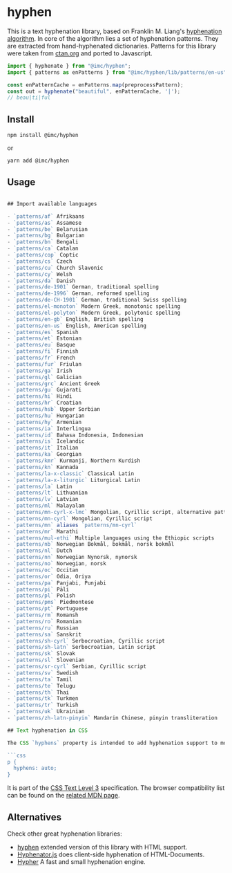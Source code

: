# hyphen

This is a text hyphenation library, based on Franklin M. Liang's [hyphenation algorithm](https://tug.org/docs/liang/ "Frank Liang wrote his Stanford Ph.D. thesis on a hyphenation algorithm that is standard in TeX, and has been adapted to numerous languages."). In core of the algorithm lies a set of hyphenation patterns. They are extracted from hand-hyphenated dictionaries. Patterns for this library were taken from [ctan.org](https://ctan.org/ "The Comprehensive TEX Archive Network (CTAN) is the central place for all kinds of material around TEX.") and ported to Javascript.

```javascript
import { hyphenate } from "@imc/hyphen";
import { patterns as enPatterns } from "@imc/hyphen/lib/patterns/en-us";

const enPatternCache = enPatterns.map(preprocessPattern);
const out = hyphenate("beautiful", enPatternCache, '|');
// beau|ti|ful

```

## Install

```
npm install @imc/hyphen
```

or

```
yarn add @imc/hyphen
```

## Usage

```javascript

## Import available languages

- `patterns/af` Afrikaans
- `patterns/as` Assamese
- `patterns/be` Belarusian
- `patterns/bg` Bulgarian
- `patterns/bn` Bengali
- `patterns/ca` Catalan
- `patterns/cop` Coptic
- `patterns/cs` Czech
- `patterns/cu` Church Slavonic
- `patterns/cy` Welsh
- `patterns/da` Danish
- `patterns/de-1901` German, traditional spelling
- `patterns/de-1996` German, reformed spelling
- `patterns/de-CH-1901` German, traditional Swiss spelling
- `patterns/el-monoton` Modern Greek, monotonic spelling
- `patterns/el-polyton` Modern Greek, polytonic spelling
- `patterns/en-gb` English, British spelling
- `patterns/en-us` English, American spelling
- `patterns/es` Spanish
- `patterns/et` Estonian
- `patterns/eu` Basque
- `patterns/fi` Finnish
- `patterns/fr` French
- `patterns/fur` Friulan
- `patterns/ga` Irish
- `patterns/gl` Galician
- `patterns/grc` Ancient Greek
- `patterns/gu` Gujarati
- `patterns/hi` Hindi
- `patterns/hr` Croatian
- `patterns/hsb` Upper Sorbian
- `patterns/hu` Hungarian
- `patterns/hy` Armenian
- `patterns/ia` Interlingua
- `patterns/id` Bahasa Indonesia, Indonesian
- `patterns/is` Icelandic
- `patterns/it` Italian
- `patterns/ka` Georgian
- `patterns/kmr` Kurmanji, Northern Kurdish
- `patterns/kn` Kannada
- `patterns/la-x-classic` Classical Latin
- `patterns/la-x-liturgic` Liturgical Latin
- `patterns/la` Latin
- `patterns/lt` Lithuanian
- `patterns/lv` Latvian
- `patterns/ml` Malayalam
- `patterns/mn-cyrl-x-lmc` Mongolian, Cyrillic script, alternative patterns
- `patterns/mn-cyrl` Mongolian, Cyrillic script
- `patterns/mn` aliases `patterns/mn-cyrl`
- `patterns/mr` Marathi
- `patterns/mul-ethi` Multiple languages using the Ethiopic scripts
- `patterns/nb` Norwegian Bokmål, bokmål, norsk bokmål
- `patterns/nl` Dutch
- `patterns/nn` Norwegian Nynorsk, nynorsk
- `patterns/no` Norwegian, norsk
- `patterns/oc` Occitan
- `patterns/or` Odia, Oriya
- `patterns/pa` Panjabi, Punjabi
- `patterns/pi` Pāli
- `patterns/pl` Polish
- `patterns/pms` Piedmontese
- `patterns/pt` Portuguese
- `patterns/rm` Romansh
- `patterns/ro` Romanian
- `patterns/ru` Russian
- `patterns/sa` Sanskrit
- `patterns/sh-cyrl` Serbocroatian, Cyrillic script
- `patterns/sh-latn` Serbocroatian, Latin script
- `patterns/sk` Slovak
- `patterns/sl` Slovenian
- `patterns/sr-cyrl` Serbian, Cyrillic script
- `patterns/sv` Swedish
- `patterns/ta` Tamil
- `patterns/te` Telugu
- `patterns/th` Thai
- `patterns/tk` Turkmen
- `patterns/tr` Turkish
- `patterns/uk` Ukrainian
- `patterns/zh-latn-pinyin` Mandarin Chinese, pinyin transliteration

## Text hyphenation in CSS

The CSS `hyphens` property is intended to add hyphenation support to modern browsers without Javascript:

```css
p {
  hyphens: auto;
}
```

It is part of the [CSS Text Level 3](https://drafts.csswg.org/css-text-3/#hyphens-property) specification. The browser compatibility list can be found on the [related MDN page](https://developer.mozilla.org/en-US/docs/Web/CSS/hyphens).

## Alternatives

Check other great hyphenation libraries:

- [hyphen](https://github.com/ytiurin/hyphen) extended version of this library with HTML support.
- [Hyphenator.js](http://mnater.github.io/Hyphenator/) does client-side hyphenation of HTML-Documents.
- [Hypher](https://github.com/bramstein/hypher) A fast and small hyphenation engine.
